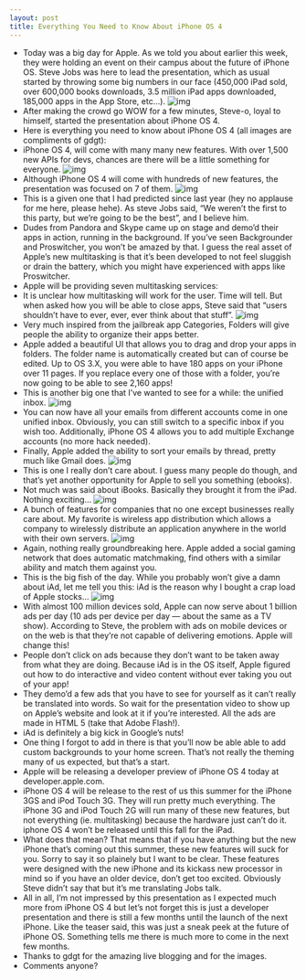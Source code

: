 ```yaml
---
layout: post
title: Everything You Need to Know About iPhone OS 4
---
```

* Today was a big day for Apple. As we told you about earlier this week, they were holding an event on their campus about the future of iPhone OS. Steve Jobs was here to lead the presentation, which as usual started by throwing some big numbers in our face (450,000 iPad sold, over 600,000 books downloads, 3.5 million iPad apps downloaded, 185,000 apps in the App Store, etc…).
![img](http://media.idownloadblog.com/wp-content/uploads/2010/04/iPhone-OS-4.jpg)
* After making the crowd go WOW for a few minutes, Steve-o, loyal to himself, started the presentation about iPhone OS 4.
* Here is everything you need to know about iPhone OS 4 (all images are compliments of gdgt):
* iPhone OS 4, will come with many many new features. With over 1,500 new APIs for devs, chances are there will be a little something for everyone.
![img](http://media.idownloadblog.com/wp-content/uploads/2010/04/all-features.jpg)
* Although iPhone OS 4 will come with hundreds of new features, the presentation was focused on 7 of them.
![img](http://media.idownloadblog.com/wp-content/uploads/2010/04/multitasking.jpg)
* This is a given one that I had predicted since last year (hey no applause for me here, please hehe). As steve Jobs said, “We weren’t the first to this party, but we’re going to be the best”, and I believe him.
* Dudes from Pandora and Skype came up on stage and demo’d their apps in action, running in the background. If you’ve seen Backgrounder and Proswitcher, you won’t be amazed by that. I guess the real asset of Apple’s new multitasking is that it’s been developed to not feel sluggish or drain the battery, which you might have experienced with apps like Proswitcher.
* Apple will be providing seven multitasking services:
* It is unclear how multitasking will work for the user. Time will tell. But when asked how you will be able to close apps, Steve said that “users shouldn’t have to ever, ever, ever think about that stuff”.
![img](http://media.idownloadblog.com/wp-content/uploads/2010/04/iphone-os-4-folders.jpg)
* Very much inspired from the jailbreak app Categories, Folders will give people the ability to organize their apps better.
* Apple added a beautiful UI that allows you to drag and drop your apps in folders. The folder name is automatically created but can of course be edited. Up to OS 3.X, you were able to have 180 apps on your iPhone over 11 pages. If you replace every one of those with a folder, you’re now going to be able to see 2,160 apps!
* This is another big one that I’ve wanted to see for a while: the unified inbox.
![img](http://media.idownloadblog.com/wp-content/uploads/2010/04/iphone-os-4-unified-inbox.jpg)
* You can now have all your emails from different accounts come in one unified inbox. Obviously, you can still switch to a specific inbox if you wish too. Additionally, iPhone OS 4 allows you to add multiple Exchange accounts (no more hack needed).
* Finally, Apple added the ability to sort your emails by thread, pretty much like Gmail does.
![img](http://media.idownloadblog.com/wp-content/uploads/2010/04/iphone-os-4-ibooks.jpg)
* This is one I really don’t care about. I guess many people do though, and that’s yet another opportunity for Apple to sell you something (ebooks).
* Not much was said about iBooks. Basically they brought it from the iPad. Nothing exciting…
![img](http://media.idownloadblog.com/wp-content/uploads/2010/04/iphone-os-4-enterprise.jpg)
* A bunch of features for companies that no one except businesses really care about. My favorite is wireless app distribution which allows a company to wirelessly distribute an application anywhere in the world with their own servers.
![img](http://media.idownloadblog.com/wp-content/uploads/2010/04/iphone-os-4-games.jpg)
* Again, nothing really groundbreaking here. Apple added a social gaming network that does automatic matchmaking, find others with a similar ability and match them against you.
* This is the big fish of the day. While you probably won’t give a damn about iAd, let me tell you this: iAd is the reason why I bought a crap load of Apple stocks…
![img](http://media.idownloadblog.com/wp-content/uploads/2010/04/iphone-os-4-iad.jpg)
* With almost 100 million devices sold, Apple can now serve about 1 billion ads per day (10 ads per device per day — about the same as a TV show). According to Steve, the problem with ads on mobile devices or on the web is that they’re not capable of delivering emotions. Apple will change this!
* People don’t click on ads because they don’t want to be taken away from what they are doing. Because iAd is in the OS itself, Apple figured out how to do interactive and video content without ever taking you out of your app!
* They demo’d a few ads that you have to see for yourself as it can’t really be translated into words. So wait for the presentation video to show up on Apple’s website and look at it if you’re interested. All the ads are made in HTML 5 (take that Adobe Flash!).
* iAd is definitely a big kick in Google’s nuts!
* One thing I forgot to add in there is that you’ll now be able able to add custom backgrounds to your home screen. That’s not really the theming many of us expected, but that’s a start.
* Apple will be releasing a developer preview of iPhone OS 4 today at developer.apple.com.
* iPhone OS 4 will be release to the rest of us this summer for the iPhone 3GS and iPod Touch 3G. They will run pretty much everything. The iPhone 3G and iPod Touch 2G will run many of these new features, but not everything (ie. multitasking) because the hardware just can’t do it. iphone OS 4 won’t be released until this fall for the iPad.
* What does that mean? That means that if you have anything but the new iPhone that’s coming out this summer, these new features will suck for you. Sorry to say it so plainely but I want to be clear. These features were designed with the new iPhone and its kickass new processor in mind so if you have an older device, don’t get too excited. Obviously Steve didn’t say that but it’s me translating Jobs talk.
* All in all, I’m not impressed by this presentation as I expected much more from iPhone OS 4 but let’s not forget this is just a developer presentation and there is still a few months until the launch of the next iPhone. Like the teaser said, this was just a sneak peek at the future of iPhone OS. Something tells me there is much more to come in the next few months.
* Thanks to gdgt for the amazing live blogging and for the images.
* Comments anyone?

